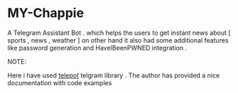 # MY-Chappie
A Telegram Assistant Bot . which helps the users to  get instant  news about [ sports , news , weather ]  on other hand it also had some additional features like password generation and HaveIBeenPWNED integration .


NOTE:


Here i have used <a href='https://telepot.readthedocs.io/en/latest/'>telepot</a> telgram library . The author has provided a nice documentation with code examples
